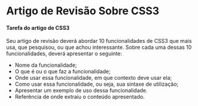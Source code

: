 # Artigo de Revisão Sobre CSS3

#### Tarefa do artigo de CSS3
Seu artigo de revisão deverá abordar 10 funcionalidades de CSS3 que mais usa, que pesquisou, ou que achou interessante. Sobre cada uma dessas 10 funcionalidades, deverá apresentar o seguinte:
- Nome da funcionalidade;
- O que é ou o que faz a funcionalidade;
- Onde usar essa funcionalidade, em que contexto deve usar ela;
- Como usar essa funcionalidade, ou seja, sua sintaxe de utilização;
- Apresentar um exemplo de uso dessa funcionalidade.
- Referência de onde extraiu o conteúdo apresentado.

</br>
